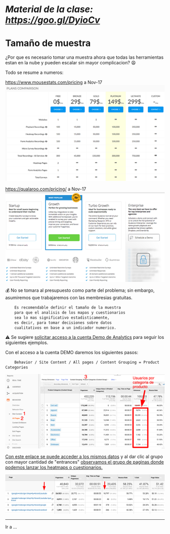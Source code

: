 # *Material de la clase: https://goo.gl/DyioCv*

# Tamaño de muestra


¿Por que es necesario tomar una muestra ahora que todas las herramientas estan en la nube y pueden escalar sin mayor complicacion? :weary:

Todo se resume a numeros:

   https://www.mousestats.com/pricing a Nov-17
   ![mt_price]

   https://qualaroo.com/pricing/ a Nov-17
   ![qr_price]

:moneybag: No se tomara al presupuesto como parte del problema; sin embargo, asumiremos que trabajaremos con las membresias gratuitas.

		Es recomendable definir el tamaño de la muestra
		para que el analisis de los mapas y cuestionarios
		sea lo mas significativo estadisticamente, 
		es decir, para tomar decisiones sobre datos
		cualitativos en base a un indicador numerico.



:warning: Se sugiere [solicitar acceso a la cuenta Demo
de Analytics](https://support.google.com/analytics/answer/6367342#access) para seguir los siguientes ejemplos.
		
Con el acceso a la cuenta DEMO daremos los siguientes pasos:

		Behavior / Site Content / All pages / Content Grouping = Product Categories

   ![ga_prod_cat]

[Con este enlace se puede acceder a los mismos datos](https://analytics.google.com/analytics/web/?utm_source=demoaccount&utm_medium=demoaccount&utm_campaign=demoaccount#report/content-pages/a54516992w87479473p92320289/%3Fexplorer-segmentExplorer.segmentId%3Danalytics.pageGroup2%26explorer-table.plotKeys%3D%5B%5D/) y al dar clic al grupo con mayor cantidad de "entrances" [observamos el grupo de paginas donde podemos lanzar los heatmaps o cuestionarios.](https://analytics.google.com/analytics/web/?utm_source=demoaccount&utm_medium=demoaccount&utm_campaign=demoaccount#report/content-pages/a54516992w87479473p92320289/%3Fexplorer-table.plotKeys%3D%5B%5D%26_r.drilldown%3Danalytics.pageGroup2%3ABrands/)

   ![ga_brand_yt]


---

Ir a ...

[mt_price]: https://github.com/acamposc/managementsociety/blob/master/herramientas/img/3_mousestats_pricing.png 
[qr_price]: https://github.com/acamposc/managementsociety/blob/master/herramientas/img/3_qualaroo_pricing.png
[ga_prod_cat]: https://github.com/acamposc/managementsociety/blob/master/herramientas/img/3_product_category.png
[ga_brand_yt]: https://github.com/acamposc/managementsociety/blob/master/herramientas/img/3_brand.png
